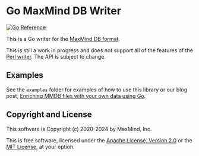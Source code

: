 # Go MaxMind DB Writer

[![Go Reference](https://pkg.go.dev/badge/github.com/maxmind/mmdbwriter.svg)](https://pkg.go.dev/github.com/maxmind/mmdbwriter)

This is a Go writer for the [MaxMind DB format](https://github.com/maxmind/MaxMind-DB).

This is still a work in progress and does not support all of the features
of the [Perl writer](https://github.com/maxmind/MaxMind-DB-Reader-perl). The
API is subject to change.

## Examples

See the `examples` folder for examples of how to use this library or our blog
post,
[Enriching MMDB files with your own data using Go](https://blog.maxmind.com/2020/09/01/enriching-mmdb-files-with-your-own-data-using-go/).

## Copyright and License

This software is Copyright (c) 2020-2024 by MaxMind, Inc.

This is free software, licensed under the [Apache License, Version
2.0](LICENSE-APACHE) or the [MIT License](LICENSE-MIT), at your option.
